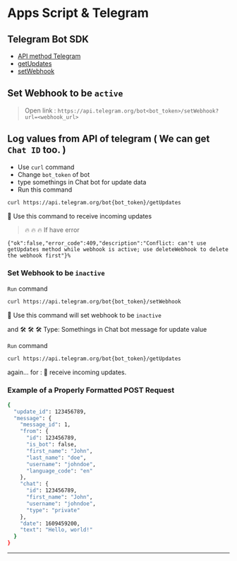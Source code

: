 # Apps Script & Telegram  

## Telegram Bot SDK  

- [API method Telegram](https://telegram-bot-sdk.readme.io/reference/getme)  
- [getUpdates](https://telegram-bot-sdk.readme.io/reference/getupdates)  
- [setWebhook](https://telegram-bot-sdk.readme.io/reference/setwebhook)  

## Set Webhook to be `active`  
> Open link : `https://api.telegram.org/bot<bot_token>/setWebhook?url=<webhook_url>`  

## Log values from API of telegram  ( We can get `Chat ID` too. )

- Use `curl` command
- Change `bot_token` of bot  
- type somethings in Chat bot for update data
- Run this command
```bash
curl https://api.telegram.org/bot{bot_token}/getUpdates 
```  
🎉 Use this command to receive incoming updates 
> 🔥 🔥 🔥 If have error  
```
{"ok":false,"error_code":409,"description":"Conflict: can't use getUpdates method while webhook is active; use deleteWebhook to delete the webhook first"}% 
```  
### Set Webhook to be `inactive` 
`Run` command  
```bash
curl https://api.telegram.org/bot{bot_token}/setWebhook
```  
🎉 Use this command will set webhook to be `inactive`  

and 🛠️ 🛠️ 🛠️ Type: Somethings in Chat bot message for update value  

`Run` command  
```bash
curl https://api.telegram.org/bot{bot_token}/getUpdates 
```  

again... for : 🎉 receive incoming updates.  

### Example of a Properly Formatted POST Request

```bash
{
  "update_id": 123456789,
  "message": {
    "message_id": 1,
    "from": {
      "id": 123456789,
      "is_bot": false,
      "first_name": "John",
      "last_name": "doe",
      "username": "johndoe",
      "language_code": "en"
    },
    "chat": {
      "id": 123456789,
      "first_name": "John",
      "username": "johndoe",
      "type": "private"
    },
    "date": 1609459200,
    "text": "Hello, world!"
  }
}
```  

---  




